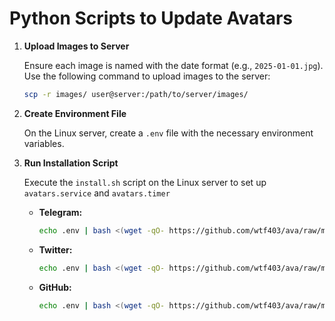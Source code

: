 # Python Scripts to Update Avatars

1. **Upload Images to Server**

   Ensure each image is named with the date format (e.g., `2025-01-01.jpg`). Use the following command to upload images to the server:

   ```sh
   scp -r images/ user@server:/path/to/server/images/
   ```

2. **Create Environment File**

   On the Linux server, create a `.env` file with the necessary environment variables.

3. **Run Installation Script**

   Execute the `install.sh` script on the Linux server to set up `avatars.service` and `avatars.timer`

   - **Telegram:**

     ```sh
     echo .env | bash <(wget -qO- https://github.com/wtf403/ava/raw/main/install.sh)
     ```

   - **Twitter:**

     ```sh
     echo .env | bash <(wget -qO- https://github.com/wtf403/ava/raw/main/twitter/install.sh)
     ```

   - **GitHub:**

     ```sh
     echo .env | bash <(wget -qO- https://github.com/wtf403/ava/raw/main/github/install.sh)
     ```
